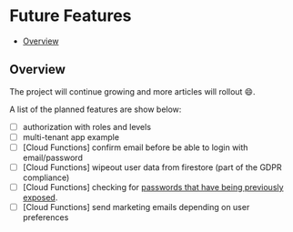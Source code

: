 # Future Features

- [Overview](#overview)

## Overview

The project will continue growing and more articles will rollout :smile:.

A list of the planned features are show below:

- [ ] authorization with roles and levels
- [ ] multi-tenant app example
- [ ] [Cloud Functions] confirm email before be able to login with email/password
- [ ] [Cloud Functions] wipeout user data from firestore (part of the GDPR compliance)
- [ ] [Cloud Functions] checking for [passwords that have being previously exposed](https://haveibeenpwned.com/API/v2#PwnedPasswords).
- [ ] [Cloud Functions] send marketing emails depending on user preferences
